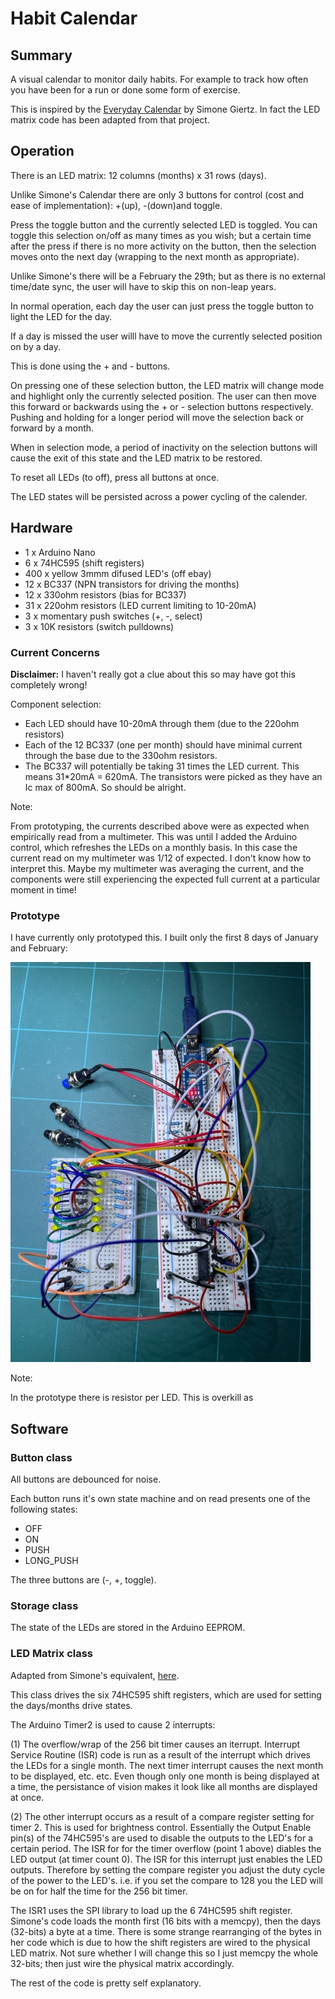 # Habit Calendar

## Summary

A visual calendar to monitor daily habits. For example to track how often you have been for a run or done some form of exercise.

This is inspired by the 
[Everyday Calendar](https://gitlab.com/simonegiertz/the-every-day-calendar) by Simone Giertz. In fact the LED matrix code has been adapted from that project.

## Operation

There is an LED matrix: 12 columns (months) x 31 rows (days).

Unlike Simone's Calendar there are only 3 buttons for control (cost and ease of implementation): +(up), -(down)and toggle. 

Press the toggle button and the currently selected LED is toggled. You can toggle this selection on/off as many times as you wish; but a certain time after the press if there is no more activity on the button, then the selection moves onto the next day (wrapping to the next month as appropriate).

Unlike Simone's there will be a February the 29th; but as there is no external time/date sync, the user will have to skip this on non-leap years.

In normal operation, each day the user can just press the toggle button to light the LED for the day. 

If a day is missed the user willl have to move the currently selected position on by a day.

This is done using the + and - buttons.

On pressing one of these selection button, the LED matrix will change mode and highlight only the currently selected position. The user can then move this forward or backwards using the + or - selection buttons respectively. Pushing and holding for a longer period will move the selection back or forward by a month.

When in selection mode, a period of inactivity on the selection buttons will cause the exit of this state and the LED matrix to be restored.

To reset all LEDs (to off), press all buttons at once.

The LED states will be persisted across a power cycling of the calender.

## Hardware

- 1 x Arduino Nano
- 6 x 74HC595 (shift registers)
- 400 x yellow 3mmm difused LED's (off ebay)
- 12 x BC337 (NPN transistors for driving the months)
- 12 x 330ohm resistors (bias for BC337)
- 31 x 220ohm resistors (LED current limiting to 10-20mA)
- 3 x momentary push switches (+, -, select)
- 3 x 10K resistors (switch pulldowns)

### Current Concerns

**Disclaimer:** I haven't really got a clue about this so may have got this completely wrong!

Component selection:

- Each LED should have 10-20mA through them (due to the 220ohm resistors)
- Each of the 12 BC337 (one per month) should have minimal current through the base due to the 330ohm resistors.
- The BC337 will potentially be taking 31 times the LED current. This means 31*20mA = 620mA. The transistors were picked as they have an Ic max of 800mA. So should be alright.

Note:

From prototyping, the currents described above were as expected when empirically read from a multimeter. This was until I added the Arduino control, which refreshes the LEDs on a monthly basis. In this case the current read on my multimeter was 1/12 of expected. I don't know how to interpret this. Maybe my multimeter was averaging the current, and the components were still experiencing the expected full current at a particular moment in time!

### Prototype

I have currently only prototyped this. I built only the first 8 days of January and February:

![prototype](./images/prototype.jpg) 

Note:

In the prototype there is resistor per LED. This is overkill as
## Software

### Button class

All buttons are debounced for noise.

Each button runs it's own state machine and on read presents one of the following states:
- OFF
- ON
- PUSH
- LONG_PUSH

The three buttons are (-, +, toggle).


### Storage class

The state of the LEDs are stored in the Arduino EEPROM.

### LED Matrix class

Adapted from Simone's equivalent, [here](https://gitlab.com/simonegiertz/the-every-day-calendar/-/tree/master/firmware/libraries/EverydayCalendar).

This class drives the six 74HC595 shift registers, which are used for setting the days/months drive states.

The Arduino Timer2 is used to cause 2 interrupts:

(1) The overflow/wrap of the 256 bit timer causes an iterrupt. Interrupt Service Routine (ISR) code is run as a result of the interrupt which drives the LEDs for a single month. The next timer interrupt causes the next month to be displayed, etc. etc. Even though only one month is being displayed at a time, the persistance of vision makes it look like all months are displayed at once.

(2) The other interrupt occurs as a result of a compare register setting for timer 2. This is used for brightness control. Essentially the Output Enable pin(s)
of the 74HC595's are used to disable the outputs to the LED's for a certain period. The ISR for for the timer overflow (point 1 above) diables the LED output (at timer count 0). The ISR for this interrupt just enables the LED outputs. Therefore by setting the compare register you adjust the duty cycle of the power to the LED's. i.e. if you set the compare to 128 you the LED will be on for half the time for the 256 bit timer.

The ISR1 uses the SPI library to load up the 6 74HC595 shift register. Simone's code loads the month first (16 bits with a memcpy), then the days (32-bits) a byte at a time. There is some strange rearranging of the bytes in her code which is due to how the shift registers are wired to the physical LED matrix. Not sure whether I will change this so I just memcpy the whole 32-bits; then just wire the physical matrix accordingly.

The rest of the code is pretty self explanatory.



